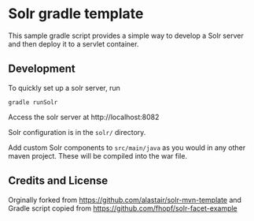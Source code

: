 Solr gradle template
===================

This sample gradle script provides a simple way to develop a Solr server and then
deploy it to a servlet container.

Development
-----------

To quickly set up a solr server, run

    gradle runSolr

Access the solr server at http://localhost:8082

Solr configuration is in the `solr/` directory.

Add custom Solr components to `src/main/java` as you would in any other
maven project. These will be compiled into the war file.

Credits and License
-------------------
Orginally forked from https://github.com/alastair/solr-mvn-template and Gradle script copied
from https://github.com/fhopf/solr-facet-example


